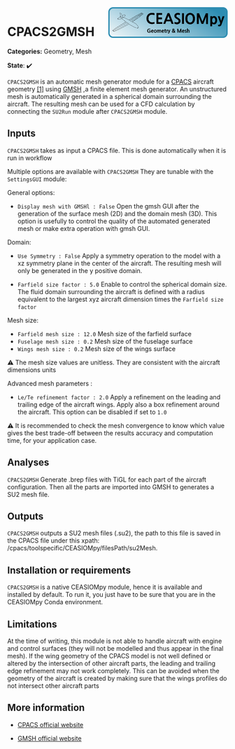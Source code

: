 <img align="right" height="70" src="../../documents/logos/CEASIOMpy_banner_geometry.png">

# CPACS2GMSH

**Categories:** Geometry, Mesh

**State**: :heavy_check_mark:


`CPACS2GMSH` is an automatic mesh generator module for a [CPACS](https://www.cpacs.de) aircraft geometry [[1]](#Alder20) using [GMSH](https://gmsh.info/) ,a finite element mesh generator. An unstructured mesh is automatically generated in a spherical domain surrounding the aircraft. The resulting mesh can be used for a CFD calculation by connecting the `SU2Run` module after `CPACS2GMSH` module.

## Inputs

`CPACS2GMSH` takes as input a CPACS file. This is done automatically when it is run in workflow

Multiple options are available with `CPACS2GMSH`
They are tunable with the `SettingsGUI` module:

General options:

* `Display mesh with GMSHl : False`
Open the gmsh GUI after the generation of the surface mesh (2D) and the domain mesh (3D). This option is usefully to control the quality of the automated generated mesh or make extra operation with gmsh GUI.

Domain:

* `Use Symmetry : False`
Apply a symmetry operation to the model with a xz symmetry plane in the center of the aircraft. The resulting mesh will only be generated in the y positive domain.

* `Farfield size factor : 5.0`
Enable to control the spherical domain size. The fluid domain surrounding the aircraft is defined with a radius equivalent to the largest xyz aircraft dimension times the `Farfield size factor`

Mesh size:

* `Farfield mesh size : 12.0` Mesh size of the farfield surface
* `Fuselage mesh size : 0.2` Mesh size of the fuselage surface
* `Wings mesh size : 0.2` Mesh size of the wings surface

:warning: The mesh size values are unitless. They are consistent with the aircraft dimensions units

Advanced mesh parameters :

* `Le/Te refinement factor : 2.0`
Apply a refinement on the leading and trailing edge of the aircraft wings. Apply also a box refinement around the aircraft. This option can be disabled if set to `1.0`

:warning: It is recommended to check the mesh convergence to know which value gives the best trade-off between the results accuracy and computation time, for your application case.

## Analyses

`CPACS2GMSH` Generate .brep files with TiGL for each part of the aircraft configuration. Then all the parts are imported into GMSH to generates a SU2 mesh file.

## Outputs

`CPACS2GMSH` outputs a SU2 mesh files (.su2), the path to this file is saved in the CPACS file under this xpath: /cpacs/toolspecific/CEASIOMpy/filesPath/su2Mesh.

## Installation or requirements

`CPACS2GMSH` is a native CEASIOMpy module, hence it is available and installed by default. To run it, you just have to be sure that you are in the CEASIOMpy Conda environment.

## Limitations

At the time of writing, this module is not able to handle aircraft with engine and control surfaces (they will not be modelled and thus appear in the final mesh).
If the wing geometry of the CPACS model is not well defined or altered by the intersection of other aircraft parts, the leading and trailing edge refinement may not work completely. This can be avoided when the geometry of the aircraft is created by making sure that the wings profiles do not intersect other aircraft parts

## More information

* [CPACS official website](https://www.cpacs.de)

* [GMSH official website](https://gmsh.info/)
